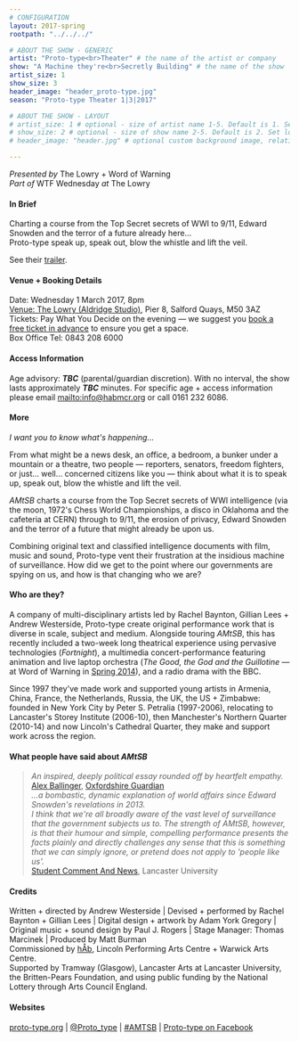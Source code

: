 ```yaml
---
# CONFIGURATION
layout: 2017-spring
rootpath: "../../../"

# ABOUT THE SHOW - GENERIC
artist: "Proto-type<br>Theater" # the name of the artist or company
show: "A Machine they're<br>Secretly Building" # the name of the show
artist_size: 1
show_size: 3
header_image: "header_proto-type.jpg"    
season: "Proto-type Theater 1|3|2017"

# ABOUT THE SHOW - LAYOUT
# artist_size: 1 # optional - size of artist name 1-5. Default is 1. Set longer names to lower values
# show_size: 2 # optional - size of show name 2-5. Default is 2. Set longer names to lower values
# header_image: "header.jpg" # optional custom background image, relative to current page

---
```

*Presented by* The Lowry + Word of Warning<br>*Part of* WTF Wednesday *at* The Lowry          
         
#### In Brief      
Charting a course from the Top Secret secrets of WWI to 9/11, Edward Snowden and the terror of a future already here…<br>Proto-type speak up, speak out, blow the whistle and lift the veil.            
          
See their <a href="http://vimeo.com/139957520" target="_blank">trailer</a>.        
         
#### Venue + Booking Details    
Date: Wednesday 1 March 2017, 8pm          
<a href="http://www.thelowry.com/plan-your-visit/getting-here" target="_blank">Venue: The Lowry (Aldridge Studio)</a>, Pier 8, Salford Quays, M50 3AZ         
Tickets: Pay What You Decide on the evening — we suggest you <a href="http://www.thelowry.com/event/a-machine-theyre-secretly-building" target="_blank">book a free ticket in advance</a> to ensure you get a space.        
Box Office Tel: 0843 208 6000          
          
#### Access Information        
Age advisory: ***TBC*** (parental/guardian discretion). With no interval, the show lasts approximately ***TBC*** minutes. For specific age + access information please email <mailto:info@habmcr.org> or call 0161 232 6086.     
             
#### More         
*I want you to know what's happening…*        
        
From what might be a news desk, an office, a bedroom, a bunker under a mountain or a theatre, two people — reporters, senators, freedom fighters, or just… well… concerned citizens like you — think about what it is to speak up, speak out, blow the whistle and lift the veil.        
        
*AMtSB* charts a course from the Top Secret secrets of WWI intelligence (via the moon, 1972's Chess World Championships, a disco in Oklahoma and the cafeteria at CERN) through to 9/11, the erosion of privacy, Edward Snowden and the terror of a future that might already be upon us.        
       
Combining original text and classified intelligence documents with film, music and sound, Proto-type vent their frustration at the insidious machine of surveillance. How did we get to the point where our governments are spying on us, and how is that changing who we are?
         
#### Who are they?        
A company of multi-disciplinary artists led by Rachel Baynton, Gillian Lees + Andrew Westerside, Proto-type create original performance work that is diverse in scale, subject and medium. Alongside touring *AMtSB*, this has recently included a two-week long theatrical experience using pervasive technologies (*Fortnight*), a multimedia concert-performance featuring animation and live laptop orchestra (*The Good, the God and the Guillotine* — at Word of Warning in [Spring 2014](/archive/2014-spring/prototype)), and a radio drama with the BBC.         
          
Since 1997 they've made work and supported young artists in Armenia, China, France, the Netherlands, Russia, the UK, the US + Zimbabwe: founded in New York City by Peter S. Petralia (1997-2006), relocating to Lancaster's Storey Institute (2006-10), then Manchester's Northern Quarter (2010-14) and now Lincoln's Cathedral Quarter, they make and support work across the region.            
        
#### What people have said about *AMtSB*         
>*An inspired, deeply political essay rounded off by heartfelt empathy.*<br><a href="http://twitter.com/ambhack/status/720700401872412673" target="_blank">Alex Ballinger</a>, <a href="http://twitter.com/ambhack/status/720680046999023616" target="_blank">Oxfordshire Guardian</a>          
>*…a bombastic, dynamic explanation of world affairs since Edward Snowden's revelations in 2013.<br>I think that we're all broadly aware of the vast level of surveillance that the government subjects us to. The strength of AMtSB, however, is that their humour and simple, compelling performance presents the facts plainly and directly challenges any sense that this is something that we can simply ignore, or pretend does not apply to 'people like us'.*<br><a href="http://scan.lusu.co.uk/index.php/2016/02/09/review-proto-type-theatre-a-machine-theyre-secretly" target="_blank">Student Comment And News</a>, Lancaster University          
        
#### Credits          
Written + directed by Andrew Westerside | Devised + performed by Rachel Baynton + Gillian Lees | Digital design + artwork by Adam York Gregory | Original music + sound design by Paul J. Rogers | Stage Manager: Thomas Marcinek | Produced by Matt Burman<br>Commissioned by [hÅb](/hab), Lincoln Performing Arts Centre + Warwick Arts Centre.<br>Supported by Tramway (Glasgow), Lancaster Arts at Lancaster University, the Britten-Pears Foundation, and using public funding by the National Lottery through Arts Council England.            
         
#### Websites          
<a href="http://proto-type.org/projects/current/a-machine-theyre-secretly-building" target="_blank">proto-type.org</a> | <a href="http://twitter.com/Proto_type" target="_blank">@Proto_type</a> | <a href="http://twitter.com/hashtag/AMTSB" target="_blank">#AMTSB</a> | <a href="http://facebook.com/prototypetheater" target="_blank">Proto-type on Facebook</a>
